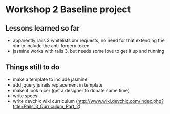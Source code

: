 # Workshop 2 Baseline project #
## Lessons learned so far ##
* apparently rails 3 whitelists xhr requests, no need for that extending the xhr to include the anti-forgery token
* jasmine works with rails 3, but needs some love to get it up and running

## Things still to do ##
* make a template to include jasmine
* add jquery js rails replacement in template
* make it look nicer (get a designer to donate some time)
* write specs
* write devchix wiki curriculum (http://www.wiki.devchix.com/index.php?title=Rails_3_Curriculum_Part_2)